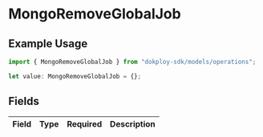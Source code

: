 # MongoRemoveGlobalJob

## Example Usage

```typescript
import { MongoRemoveGlobalJob } from "dokploy-sdk/models/operations";

let value: MongoRemoveGlobalJob = {};
```

## Fields

| Field       | Type        | Required    | Description |
| ----------- | ----------- | ----------- | ----------- |